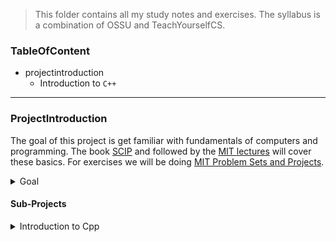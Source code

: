 > This folder contains all my study notes and exercises. The syllabus is a combination of OSSU and TeachYourselfCS.

### TableOfContent

- projectintroduction
	- Introduction to `C++`

---

### ProjectIntroduction

The goal of this project is get familiar with fundamentals of computers and programming. The book [SCIP](https://mitpress.mit.edu/sites/default/files/sicp/full-text/book/book.html) and followed by the [MIT lectures](http://ocw.mit.edu/courses/electrical-engineering-and-computer-science/6-001-structure-and-interpretation-of-computer-programs-spring-2005/video-lectures/) will cover these basics.
For exercises we will be doing [MIT Problem Sets and Projects](https://ocw.mit.edu/courses/electrical-engineering-and-computer-science/6-001-structure-and-interpretation-of-computer-programs-spring-2005/projects/).


<details>

<summary>Goal</summary>

- [ ] Finish the syllabus within 1-2 months, (started on Oct 09th 2021)

</details>

#### Sub-Projects

<details>
<summary>Introduction to Cpp</summary>

This is a fast paced introductory course to `C++` programming language. We will be following the [MIT's 6.096 Course](https://ocw.mit.edu/courses/electrical-engineering-and-computer-science/6-096-introduction-to-c-january-iap-2011/index.htm). Note that this course doesnt contain any videos. I will be watching videos from youtube channels like [Cherno](https://www.youtube.com/c/TheChernoProject). For exercises we will be doing projects from `1-Beginner`.

</details>
